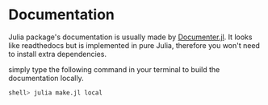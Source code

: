 # Documentation

Julia package's documentation is usually made by [Documenter.jl](https://github.com/JuliaDocs/Documenter.jl). It looks like readthedocs but is implemented in pure Julia, therefore you won't need to install extra dependencies.

simply type the following command in your terminal to build the documentation locally.

```s
shell> julia make.jl local
```
